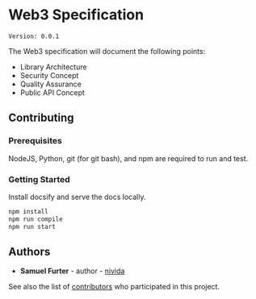 # Web3 Specification

`` Version: 0.0.1 ``

The Web3 specification will document the following points:

- Library Architecture
- Security Concept
- Quality Assurance
- Public API Concept

## Contributing

### Prerequisites

NodeJS, Python, git (for git bash), and npm are required to run and test.

### Getting Started

Install docsify and serve the docs locally.

```bash
npm install
npm run compile
npm run start
```

## Authors

* **Samuel Furter** - author - [nivida](https://github.com/nivida)

See also the list of [contributors](https://github.com/ethereum/web3-examples/contributors) who participated in this project.
